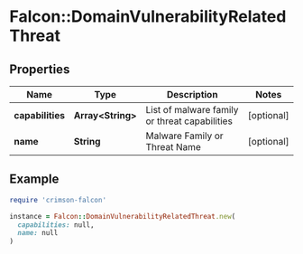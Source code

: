 # Falcon::DomainVulnerabilityRelatedThreat

## Properties

| Name | Type | Description | Notes |
| ---- | ---- | ----------- | ----- |
| **capabilities** | **Array&lt;String&gt;** | List of malware family or threat capabilities | [optional] |
| **name** | **String** | Malware Family or Threat Name | [optional] |

## Example

```ruby
require 'crimson-falcon'

instance = Falcon::DomainVulnerabilityRelatedThreat.new(
  capabilities: null,
  name: null
)
```

